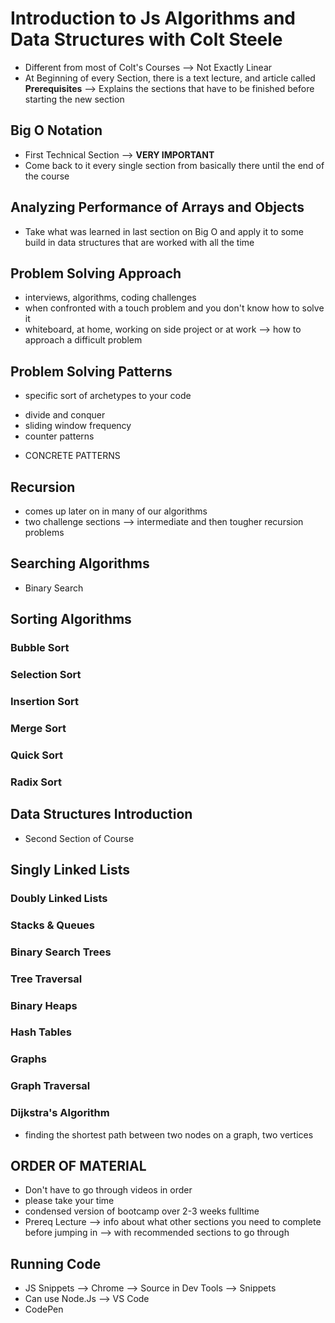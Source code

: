 # Introduction to Js Algorithms and Data Structures with Colt Steele

- Different from most of Colt's Courses --> Not Exactly Linear
- At Beginning of every Section, there is a text lecture, and article called **Prerequisites** --> Explains the sections that have to be finished before starting the new section

## Big O Notation
- First Technical Section --> **VERY IMPORTANT**
- Come back to it every single section from basically there until the end of the course

## Analyzing Performance of Arrays and Objects 
- Take what was learned in last section on Big O and apply it to some build in data structures that are worked with all the time

## Problem Solving Approach
- interviews, algorithms, coding challenges
- when confronted with a touch problem and you don't know how to solve it
- whiteboard, at home, working on side project or at work --> how to approach a difficult problem

## Problem Solving Patterns
- specific sort of archetypes to your code 
* divide and conquer 
* sliding window frequency
* counter patterns
- CONCRETE PATTERNS

## Recursion 
- comes up later on in many of our algorithms
- two challenge sections --> intermediate and then tougher recursion problems

## Searching Algorithms
- Binary Search

## Sorting Algorithms
### Bubble Sort
### Selection Sort
### Insertion Sort

### Merge Sort
### Quick Sort
### Radix Sort

## Data Structures Introduction
- Second Section of Course
## Singly Linked Lists
### Doubly Linked Lists
### Stacks & Queues
### Binary Search Trees
### Tree Traversal
### Binary Heaps
### Hash Tables

### Graphs
### Graph Traversal 

### Dijkstra's Algorithm
- finding the shortest path between two nodes on a graph, two vertices

## ORDER OF MATERIAL
- Don't have to go through videos in order
- please take your time
- condensed version of bootcamp over 2-3 weeks fulltime
- Prereq Lecture --> info about what other sections you need to complete before jumping in --> with recommended sections to go through

## Running Code
- JS Snippets --> Chrome --> Source in Dev Tools --> Snippets
- Can use Node.Js --> VS Code
- CodePen 









